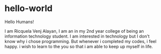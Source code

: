# hello-world
Hello Humans!

I am Ricquela Venj Alayan, I am an in my 2nd year college of being an information technology student.
I am interested in technology but I don't know why i chose programming. But whenever i completed my codes, 
i feel happy. i wish to learn to the you so that i am able to keep up myself in life. 
